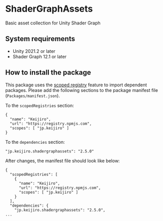 ShaderGraphAssets
=================

Basic asset collection for Unity Shader Graph

System requirements
-------------------

- Unity 2021.2 or later
- Shader Graph 12.1 or later

How to install the package
--------------------------

This package uses the [scoped registry] feature to import dependent packages.
Please add the following sections to the package manifest file
(`Packages/manifest.json`).

To the `scopedRegistries` section:

```
{
  "name": "Keijiro",
  "url": "https://registry.npmjs.com",
  "scopes": [ "jp.keijiro" ]
}
```

To the `dependencies` section:

```
"jp.keijiro.shadergraphassets": "2.5.0"
```

After changes, the manifest file should look like below:

```
{
  "scopedRegistries": [
    {
      "name": "Keijiro",
      "url": "https://registry.npmjs.com",
      "scopes": [ "jp.keijiro" ]
    }
  ],
  "dependencies": {
    "jp.keijiro.shadergraphassets": "2.5.0",
...
```

[scoped registry]: https://docs.unity3d.com/Manual/upm-scoped.html
